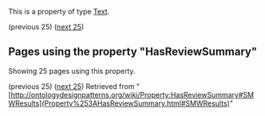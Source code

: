 This is a property of type [Text](../Type/Text "Type:Text").




  

(previous 25) ([next 25](http://ontologydesignpatterns.org/wiki/index.php?title=Property:HasReviewSummary&from=BorisVillaz%C3%B3n-Terrazas+about+Template+Instance#SMWResults "Property:HasReviewSummary"))
## Pages using the property "HasReviewSummary"


Showing 25 pages using this property.


(previous 25) ([next 25](http://ontologydesignpatterns.org/wiki/index.php?title=Property:HasReviewSummary&from=BorisVillaz%C3%B3n-Terrazas+about+Template+Instance#SMWResults "Property:HasReviewSummary"))
Retrieved from "[http://ontologydesignpatterns.org/wiki/Property:HasReviewSummary#SMWResults](Property%253AHasReviewSummary.html#SMWResults)"